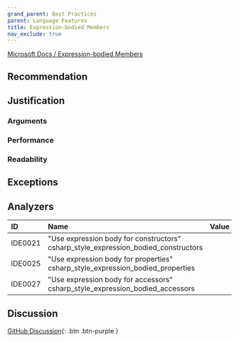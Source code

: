 ```yaml
---
grand_parent: Best Practices
parent: Language Features
title: Expression-bodied Members
nav_exclude: true
---
```


[Microsoft Docs / Expression-bodied Members](https://docs.microsoft.com/dotnet/csharp/programming-guide/statements-expressions-operators/expression-bodied-members)

## Recommendation

## Justification

### Arguments

### Performance

### Readability

## Exceptions

## Analyzers

| ID | Name | Value
|:-|:-|:-|
| IDE0021 | "Use expression body for constructors"<br>csharp_style_expression_bodied_constructors | |
| IDE0025 | "Use expression body for properties"<br>csharp_style_expression_bodied_properties | |
| IDE0027 | "Use expression body for accessors"<br>csharp_style_expression_bodied_accessors | |

## Discussion

[GitHub Discussion](){: .btn .btn-purple }
